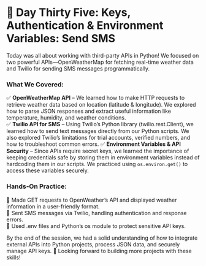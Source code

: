 # 🎯 Day Thirty Five: Keys, Authentication & Environment Variables: Send SMS

Today was all about working with third-party APIs in Python! We focused on two powerful APIs—OpenWeatherMap for fetching real-time weather data and Twilio for sending SMS messages programmatically.

### What We Covered:

✅ **OpenWeatherMap API** – We learned how to make HTTP requests to retrieve weather data based on location (latitude & longitude). We explored how to parse JSON responses and extract useful information like temperature, humidity, and weather conditions.  
✅ **Twilio API for SMS** – Using Twilio’s Python library (twilio.rest.Client), we learned how to send text messages directly from our Python scripts. We also explored Twilio’s limitations for trial accounts, verified numbers, and how to troubleshoot common errors.
✅ **Environment Variables & API Security** – Since APIs require secret keys, we learned the importance of keeping credentials safe by storing them in environment variables instead of hardcoding them in our scripts. We practiced using ```os.environ.get()``` to access these variables securely.

### Hands-On Practice:

🔹 Made GET requests to OpenWeather’s API and displayed weather information in a user-friendly format.  
🔹 Sent SMS messages via Twilio, handling authentication and response errors.  
🔹 Used .env files and Python’s os module to protect sensitive API keys.

By the end of the session, we had a solid understanding of how to integrate external APIs into Python projects, process JSON data, and securely manage API keys. 🚀 Looking forward to building more projects with these skills!